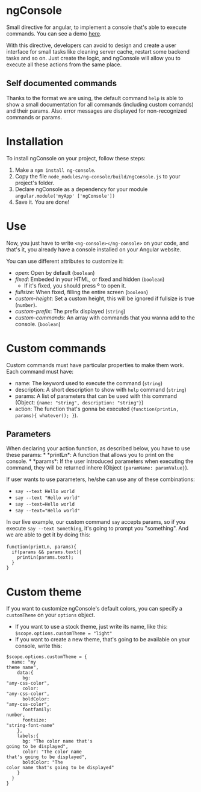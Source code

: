 # ngConsole
Small directive for angular, to implement a console that's able to execute commands. You can see a demo <a href="http://imperdiblesoft.github.io/ngConsole/demo/" target="_blank">here</a>.<br />

With this directive, developers can avoid to design and create a user interface for small tasks like cleaning server cache, restart some backend tasks and so on. Just create the logic, and ngConsole will allow you to execute all these actions from the same place.

<h2>Self documented commands</h2>
Thanks to the format we are using, the default command <code>help</code> is able to show a small documentation for all commands (including custom comands) and their params. Also error messages are displayed for non-recognized commands or params.

# Installation
To install ngConsole on your project, follow these steps: <br />
1) Make a <code>npm install ng-console</code>. <br />
2) Copy the file <code>node_modules/ng-console/build/ngConsole.js</code> to your project's folder. <br />
3) Declare ngConsole as a dependency for your module <code>angular.module('myApp' ['ngConsole'])</code> <br />
4) Save it. You are done!

# Use
Now, you just have to write <code>&lt;ng-console&gt;&lt;/ng-console&gt;</code> on your code, and that's it,
you already have a console installed on your Angular website.

You can use different attributes to customize it:
* *open*: Open by default (<code>boolean</code>)
* *fixed*: Embeded in your HTML, or fixed and hidden (<code>boolean</code>)
  * If it's fixed, you should press º to open it.
* *fullsize*: When fixed, filling the entire screen (<code>boolean</code>)
* *custom-height*: Set a custom height, this will be ignored if fullsize is true (<code>number</code>).
* *custom-prefix*: The prefix displayed (<code>string</code>)
* *custom-commands*: An array with commands that you wanna add to the console. (<code>boolean</code>)

# Custom commands
Custom commands must have particular properties to make them work. Each command must have:
* name: The keyword used to execute the command (<code>string</code>)
* description: A short description to show with <code>help</code> command (<code>string</code>)
* params: A list of parameters that can be used with this command (Object: <code>{name: "string", description: "string"}</code>)
* action: The function that's gonna be executed (<code>function(printLn, params){ whatever(); }</code>).

<h2>Parameters</h2>
When declaring your action function, as described below, you have to use these params:
* *printLn*: A function that allows you to print on the console.
* *params*: If the user introduced parameters when executing the command, they will be returned inhere (Object <code>{paramName: paramValue}</code>).

If user wants to use parameters, he/she can use any of these combinations:
* <code>say --text Hello world</code>
* <code>say --text "Hello world"</code>
* <code>say --text=Hello world</code>
* <code>say --text="Hello world"</code>

In our live example, our custom command <code>say</code> accepts params, so if you execute <code>say --text Something</code>, it's going to prompt you "something". And we are able to get it by doing this: <br /><br />
<code>function(printLn, params){</code><br />
<code>&nbsp;&nbsp;if(params && params.text){</code><br />
<code>&nbsp;&nbsp;&nbsp;&nbsp;printLn(params.text);</code><br />
<code>&nbsp;&nbsp;}</code><br />
<code>}</code><br />

# Custom theme
If you want to customize ngConsole's default colors, you can specify a <code>customTheme</code> on your <code>options</code> object.
* If you want to use a stock theme, just write its name, like this: <code>$scope.options.customTheme = "light"</code>
* If you want to create a new theme, that's going to be available on your console, write this:

<code>$scope.options.customTheme = {</code><br />
<code>&nbsp;&nbsp;name: "my theme name",</code><br />
<code>&nbsp;&nbsp;&nbsp;&nbsp;data:{</code><br />
<code>&nbsp;&nbsp;&nbsp;&nbsp;&nbsp;&nbsp;bg: "any-css-color",</code><br />
<code>&nbsp;&nbsp;&nbsp;&nbsp;&nbsp;&nbsp;color: "any-css-color",</code><br />
<code>&nbsp;&nbsp;&nbsp;&nbsp;&nbsp;&nbsp;boldColor: "any-css-color",</code><br />
<code>&nbsp;&nbsp;&nbsp;&nbsp;&nbsp;&nbsp;fontfamily: number,</code><br />
<code>&nbsp;&nbsp;&nbsp;&nbsp;&nbsp;&nbsp;fontsize: "string-font-name"</code><br />
<code>&nbsp;&nbsp;&nbsp;&nbsp;},</code><br />
<code>&nbsp;&nbsp;&nbsp;&nbsp;labels:{</code><br />
<code>&nbsp;&nbsp;&nbsp;&nbsp;&nbsp;&nbsp;bg: "The color name that's going to be displayed",</code><br />
<code>&nbsp;&nbsp;&nbsp;&nbsp;&nbsp;&nbsp;color: "The color name that's going to be displayed",</code><br />
<code>&nbsp;&nbsp;&nbsp;&nbsp;&nbsp;&nbsp;boldColor: "The color name that's going to be displayed"</code><br />
<code>&nbsp;&nbsp;&nbsp;&nbsp;}</code><br />
<code>&nbsp;&nbsp;}</code><br />
<code>}</code><br />
